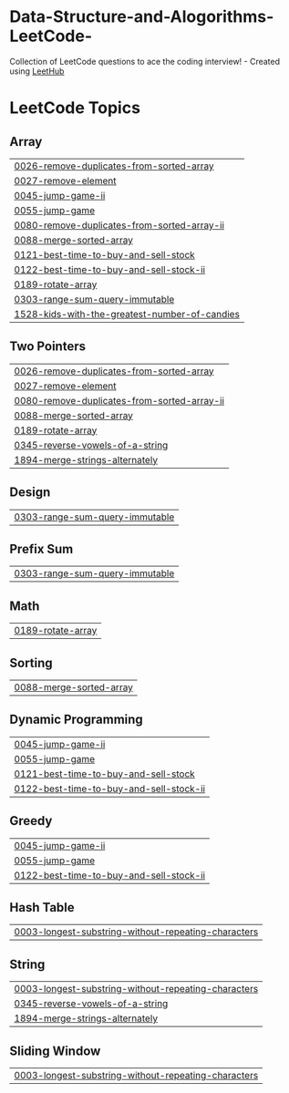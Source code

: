 # Data-Structure-and-Alogorithms-LeetCode-
Collection of LeetCode questions to ace the coding interview! - Created using [LeetHub](https://github.com/QasimWani/LeetHub)

<!---LeetCode Topics Start-->
# LeetCode Topics
## Array
|  |
| ------- |
| [0026-remove-duplicates-from-sorted-array](https://github.com/anuj15102002/Data-Structure-and-Alogorithms-LeetCode-/tree/master/0026-remove-duplicates-from-sorted-array) |
| [0027-remove-element](https://github.com/anuj15102002/Data-Structure-and-Alogorithms-LeetCode-/tree/master/0027-remove-element) |
| [0045-jump-game-ii](https://github.com/anuj15102002/Data-Structure-and-Alogorithms-LeetCode-/tree/master/0045-jump-game-ii) |
| [0055-jump-game](https://github.com/anuj15102002/Data-Structure-and-Alogorithms-LeetCode-/tree/master/0055-jump-game) |
| [0080-remove-duplicates-from-sorted-array-ii](https://github.com/anuj15102002/Data-Structure-and-Alogorithms-LeetCode-/tree/master/0080-remove-duplicates-from-sorted-array-ii) |
| [0088-merge-sorted-array](https://github.com/anuj15102002/Data-Structure-and-Alogorithms-LeetCode-/tree/master/0088-merge-sorted-array) |
| [0121-best-time-to-buy-and-sell-stock](https://github.com/anuj15102002/Data-Structure-and-Alogorithms-LeetCode-/tree/master/0121-best-time-to-buy-and-sell-stock) |
| [0122-best-time-to-buy-and-sell-stock-ii](https://github.com/anuj15102002/Data-Structure-and-Alogorithms-LeetCode-/tree/master/0122-best-time-to-buy-and-sell-stock-ii) |
| [0189-rotate-array](https://github.com/anuj15102002/Data-Structure-and-Alogorithms-LeetCode-/tree/master/0189-rotate-array) |
| [0303-range-sum-query-immutable](https://github.com/anuj15102002/Data-Structure-and-Alogorithms-LeetCode-/tree/master/0303-range-sum-query-immutable) |
| [1528-kids-with-the-greatest-number-of-candies](https://github.com/anuj15102002/Data-Structure-and-Alogorithms-LeetCode-/tree/master/1528-kids-with-the-greatest-number-of-candies) |
## Two Pointers
|  |
| ------- |
| [0026-remove-duplicates-from-sorted-array](https://github.com/anuj15102002/Data-Structure-and-Alogorithms-LeetCode-/tree/master/0026-remove-duplicates-from-sorted-array) |
| [0027-remove-element](https://github.com/anuj15102002/Data-Structure-and-Alogorithms-LeetCode-/tree/master/0027-remove-element) |
| [0080-remove-duplicates-from-sorted-array-ii](https://github.com/anuj15102002/Data-Structure-and-Alogorithms-LeetCode-/tree/master/0080-remove-duplicates-from-sorted-array-ii) |
| [0088-merge-sorted-array](https://github.com/anuj15102002/Data-Structure-and-Alogorithms-LeetCode-/tree/master/0088-merge-sorted-array) |
| [0189-rotate-array](https://github.com/anuj15102002/Data-Structure-and-Alogorithms-LeetCode-/tree/master/0189-rotate-array) |
| [0345-reverse-vowels-of-a-string](https://github.com/anuj15102002/Data-Structure-and-Alogorithms-LeetCode-/tree/master/0345-reverse-vowels-of-a-string) |
| [1894-merge-strings-alternately](https://github.com/anuj15102002/Data-Structure-and-Alogorithms-LeetCode-/tree/master/1894-merge-strings-alternately) |
## Design
|  |
| ------- |
| [0303-range-sum-query-immutable](https://github.com/anuj15102002/Data-Structure-and-Alogorithms-LeetCode-/tree/master/0303-range-sum-query-immutable) |
## Prefix Sum
|  |
| ------- |
| [0303-range-sum-query-immutable](https://github.com/anuj15102002/Data-Structure-and-Alogorithms-LeetCode-/tree/master/0303-range-sum-query-immutable) |
## Math
|  |
| ------- |
| [0189-rotate-array](https://github.com/anuj15102002/Data-Structure-and-Alogorithms-LeetCode-/tree/master/0189-rotate-array) |
## Sorting
|  |
| ------- |
| [0088-merge-sorted-array](https://github.com/anuj15102002/Data-Structure-and-Alogorithms-LeetCode-/tree/master/0088-merge-sorted-array) |
## Dynamic Programming
|  |
| ------- |
| [0045-jump-game-ii](https://github.com/anuj15102002/Data-Structure-and-Alogorithms-LeetCode-/tree/master/0045-jump-game-ii) |
| [0055-jump-game](https://github.com/anuj15102002/Data-Structure-and-Alogorithms-LeetCode-/tree/master/0055-jump-game) |
| [0121-best-time-to-buy-and-sell-stock](https://github.com/anuj15102002/Data-Structure-and-Alogorithms-LeetCode-/tree/master/0121-best-time-to-buy-and-sell-stock) |
| [0122-best-time-to-buy-and-sell-stock-ii](https://github.com/anuj15102002/Data-Structure-and-Alogorithms-LeetCode-/tree/master/0122-best-time-to-buy-and-sell-stock-ii) |
## Greedy
|  |
| ------- |
| [0045-jump-game-ii](https://github.com/anuj15102002/Data-Structure-and-Alogorithms-LeetCode-/tree/master/0045-jump-game-ii) |
| [0055-jump-game](https://github.com/anuj15102002/Data-Structure-and-Alogorithms-LeetCode-/tree/master/0055-jump-game) |
| [0122-best-time-to-buy-and-sell-stock-ii](https://github.com/anuj15102002/Data-Structure-and-Alogorithms-LeetCode-/tree/master/0122-best-time-to-buy-and-sell-stock-ii) |
## Hash Table
|  |
| ------- |
| [0003-longest-substring-without-repeating-characters](https://github.com/anuj15102002/Data-Structure-and-Alogorithms-LeetCode-/tree/master/0003-longest-substring-without-repeating-characters) |
## String
|  |
| ------- |
| [0003-longest-substring-without-repeating-characters](https://github.com/anuj15102002/Data-Structure-and-Alogorithms-LeetCode-/tree/master/0003-longest-substring-without-repeating-characters) |
| [0345-reverse-vowels-of-a-string](https://github.com/anuj15102002/Data-Structure-and-Alogorithms-LeetCode-/tree/master/0345-reverse-vowels-of-a-string) |
| [1894-merge-strings-alternately](https://github.com/anuj15102002/Data-Structure-and-Alogorithms-LeetCode-/tree/master/1894-merge-strings-alternately) |
## Sliding Window
|  |
| ------- |
| [0003-longest-substring-without-repeating-characters](https://github.com/anuj15102002/Data-Structure-and-Alogorithms-LeetCode-/tree/master/0003-longest-substring-without-repeating-characters) |
<!---LeetCode Topics End-->